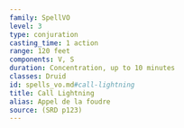 ```yaml
---
family: SpellVO
level: 3
type: conjuration
casting_time: 1 action
range: 120 feet
components: V, S
duration: Concentration, up to 10 minutes
classes: Druid
id: spells_vo.md#call-lightning
title: Call Lightning
alias: Appel de la foudre
source: (SRD p123)
---
```


